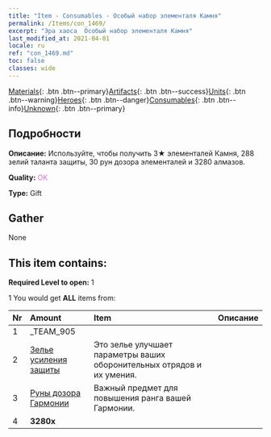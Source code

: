 ```yaml
---
title: "Item - Consumables - Особый набор элементаля Камня"
permalink: /Items/con_1469/
excerpt: "Эра хаоса  Особый набор элементаля Камня"
last_modified_at: 2021-04-01
locale: ru
ref: "con_1469.md"
toc: false
classes: wide
---
```

 [Materials](/ru/Items/){: .btn .btn--primary}[Artifacts](/ru/Items/Artifacts/){: .btn .btn--success}[Units](/ru/Items/Units/){: .btn .btn--warning}[Heroes](/ru/Items/Heroes/){: .btn .btn--danger}[Consumables](/ru/Items/Consumables/){: .btn .btn--info}[Unknown](/ru/Items/Unknown/){: .btn .btn--primary}

## Подробности
 **Описание:** Используйте, чтобы получить 3★ элементалей Камня, 288 зелий таланта защиты, 30 рун дозора элементалей и 3280 алмазов.

 **Quality:** <span style="color: #DA70D6">OK</span>

 **Type:** Gift

## Gather

  None

## This item contains:

 **Required Level to open:** 1

 1 You would get **ALL** items  from:

  | Nr | Amount |     Item    | Описание |
  |:---|:-------|:------------|:-----------:|
  | 1 | _TEAM_905 | 
  | 2 | [Зелье усиления защиты](/ru/Items/con_787/) | Это зелье улучшает параметры ваших оборонительных отрядов и их умения. | 
  | 3 | [Руны дозора Гармонии](/ru/Items/con_791/) | Важный предмет для повышения ранга вашей Гармонии. | 
  | 4 |  **3280x** | <i class="fas fa-gem"/> |  | 
